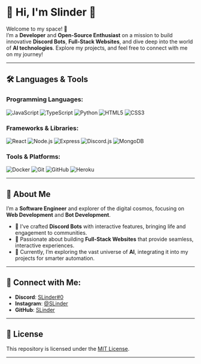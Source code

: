 # 🚀 **Hi, I'm Slinder** 👋

Welcome to my space! 🌌  
I’m a **Developer** and **Open-Source Enthusiast** on a mission to build innovative **Discord Bots**, **Full-Stack Websites**, and dive deep into the world of **AI technologies**. Explore my projects, and feel free to connect with me on my journey!

---

## 🛠️ **Languages & Tools**

### **Programming Languages**:

![JavaScript](https://img.shields.io/badge/JavaScript-efd81d?style=flat&logo=javascript&logoColor=white)
![TypeScript](https://img.shields.io/badge/TypeScript-3178C6?style=flat&logo=typescript&logoColor=white)
![Python](https://img.shields.io/badge/Python-3776AB?style=flat&logo=python&logoColor=white)
![HTML5](https://img.shields.io/badge/HTML5-E34F26?style=flat&logo=html5&logoColor=white)
![CSS3](https://img.shields.io/badge/CSS3-1572B6?style=flat&logo=css3&logoColor=white)

### **Frameworks & Libraries**:

![React](https://img.shields.io/badge/React-61DAFB?style=flat&logo=react&logoColor=black)
![Node.js](https://img.shields.io/badge/Node.js-339933?style=flat&logo=node.js&logoColor=white)
![Express](https://img.shields.io/badge/Express-000000?style=flat&logo=express&logoColor=white)
![Discord.js](https://img.shields.io/badge/Discord.js-7289DA?style=flat&logo=discord&logoColor=white)
![MongoDB](https://img.shields.io/badge/MongoDB-47A248?style=flat&logo=mongodb&logoColor=white)

### **Tools & Platforms**:

![Docker](https://img.shields.io/badge/Docker-2496ED?style=flat&logo=docker&logoColor=white)
![Git](https://img.shields.io/badge/Git-F05032?style=flat&logo=git&logoColor=white)
![GitHub](https://img.shields.io/badge/GitHub-181717?style=flat&logo=github&logoColor=white)
![Heroku](https://img.shields.io/badge/Heroku-430098?style=flat&logo=heroku&logoColor=white)

---

## 🚀 **About Me**

I’m a **Software Engineer** and explorer of the digital cosmos, focusing on **Web Development** and **Bot Development**.

- 🌟 I’ve crafted **Discord Bots** with interactive features, bringing life and engagement to communities.
- 🚀 Passionate about building **Full-Stack Websites** that provide seamless, interactive experiences.
- 🤖 Currently, I’m exploring the vast universe of **AI**, integrating it into my projects for smarter automation.

---

## 📧 **Connect with Me**:

- **Discord**: [SLinder#0](https://discord.com/users/135326333449404416)
- **Instagram**: [@SLinder](https://www.instagram.com/52hgi)
- **GitHub**: [SLinder](https://github.com/sliinder)

---

## 📄 **License**

This repository is licensed under the [MIT License](LICENSE).

---
